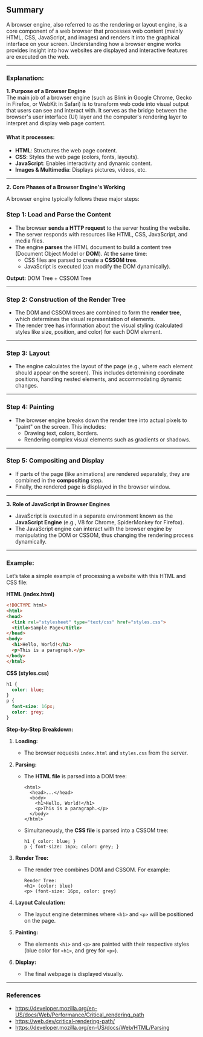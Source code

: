 
## Summary
A browser engine, also referred to as the rendering or layout engine, is a core component of a web browser that processes web content (mainly HTML, CSS, JavaScript, and images) and renders it into the graphical interface on your screen. Understanding how a browser engine works provides insight into how websites are displayed and interactive features are executed on the web.

---

### Explanation:

**1. Purpose of a Browser Engine**  
The main job of a browser engine (such as Blink in Google Chrome, Gecko in Firefox, or WebKit in Safari) is to transform web code into visual output that users can see and interact with. It serves as the bridge between the browser's user interface (UI) layer and the computer's rendering layer to interpret and display web page content.

#### What it processes:  
- **HTML**: Structures the web page content.
- **CSS**: Styles the web page (colors, fonts, layouts).
- **JavaScript**: Enables interactivity and dynamic content.
- **Images & Multimedia**: Displays pictures, videos, etc.

---

**2. Core Phases of a Browser Engine's Working**  

A browser engine typically follows these major steps:

### **Step 1: Load and Parse the Content**  
- The browser **sends a HTTP request** to the server hosting the website.
- The server responds with resources like HTML, CSS, JavaScript, and media files.
- The engine **parses** the HTML document to build a content tree (Document Object Model or **DOM**). At the same time:
  - CSS files are parsed to create a **CSSOM tree**.
  - JavaScript is executed (can modify the DOM dynamically).
    
**Output:** DOM Tree + CSSOM Tree

---

### **Step 2: Construction of the Render Tree**  
- The DOM and CSSOM trees are combined to form the **render tree**, which determines the visual representation of elements.
- The render tree has information about the visual styling (calculated styles like size, position, and color) for each DOM element.

---

### **Step 3: Layout**  
- The engine calculates the layout of the page (e.g., where each element should appear on the screen). This includes determining coordinate positions, handling nested elements, and accommodating dynamic changes.

---

### **Step 4: Painting**  
- The browser engine breaks down the render tree into actual pixels to "paint" on the screen. This includes:
  - Drawing text, colors, borders.
  - Rendering complex visual elements such as gradients or shadows.

---

### **Step 5: Compositing and Display**  
- If parts of the page (like animations) are rendered separately, they are combined in the **compositing** step.
- Finally, the rendered page is displayed in the browser window.

---

**3. Role of JavaScript in Browser Engines**  
- JavaScript is executed in a separate environment known as the **JavaScript Engine** (e.g., V8 for Chrome, SpiderMonkey for Firefox).  
- The JavaScript engine can interact with the browser engine by manipulating the DOM or CSSOM, thus changing the rendering process dynamically.

---

### Example:

Let’s take a simple example of processing a website with this HTML and CSS file:

**HTML (index.html)**
```html
<!DOCTYPE html>
<html>
<head>
  <link rel="stylesheet" type="text/css" href="styles.css">
  <title>Sample Page</title>
</head>
<body>
  <h1>Hello, World!</h1>
  <p>This is a paragraph.</p>
</body>
</html>
```

**CSS (styles.css)**
```css
h1 {
  color: blue;
}
p {
  font-size: 16px;
  color: grey;
}
```

**Step-by-Step Breakdown:**
1. **Loading:**  
   - The browser requests `index.html` and `styles.css` from the server.

2. **Parsing:**  
   - The **HTML file** is parsed into a DOM tree:
     ```
     <html>
       <head>...</head>
       <body>
         <h1>Hello, World!</h1>
         <p>This is a paragraph.</p>
       </body>
     </html>
     ```
   - Simultaneously, the **CSS file** is parsed into a CSSOM tree:
     ```
     h1 { color: blue; }
     p { font-size: 16px; color: grey; }
     ```

3. **Render Tree:**  
   - The render tree combines DOM and CSSOM. For example:
     ```
     Render Tree:
     <h1> (color: blue)
     <p> (font-size: 16px, color: grey)
     ```

4. **Layout Calculation:**  
   - The layout engine determines where `<h1>` and `<p>` will be positioned on the page.

5. **Painting:**  
   - The elements `<h1>` and `<p>` are painted with their respective styles (blue color for `<h1>`, and grey for `<p>`).

6. **Display:**  
   - The final webpage is displayed visually.

---

### References
- https://developer.mozilla.org/en-US/docs/Web/Performance/Critical_rendering_path
- https://web.dev/critical-rendering-path/
- https://developer.mozilla.org/en-US/docs/Web/HTML/Parsing

